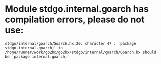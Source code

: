 # Module stdgo.internal.goarch has compilation errors, please do not use:
```
stdgo/internal/goarch/Goarch.hx:20: character 47 : `package stdgo.internal.goarch;` in /home/runner/work/go2hx/go2hx/stdgo/internal/goarch/Goarch.hx should be `package internal.goarch;`

```

